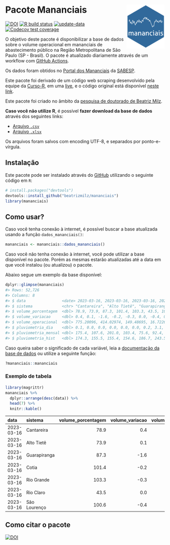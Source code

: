 
<!-- README.md is generated from README.Rmd. Please edit that file -->

# Pacote Mananciais <img src="man/figures/hexlogo.png" align="right" width = "120px"/>

<!-- badges: start -->

[![DOI](https://zenodo.org/badge/DOI/10.5281/zenodo.4733056.svg)](https://doi.org/10.5281/zenodo.4733056)
[![R build
status](https://github.com/beatrizmilz/mananciais/workflows/R-CMD-check/badge.svg)](https://github.com/beatrizmilz/mananciais/actions)
[![update-data](https://github.com/beatrizmilz/mananciais/actions/workflows/2-update_data.yaml/badge.svg)](https://github.com/beatrizmilz/mananciais/actions/workflows/2-update_data.yaml)
[![Codecov test
coverage](https://codecov.io/gh/beatrizmilz/mananciais/branch/master/graph/badge.svg)](https://codecov.io/gh/beatrizmilz/mananciais?branch=master)
<!-- badges: end -->

O objetivo deste pacote é disponibilizar a base de dados sobre o volume
operacional em mananciais de abastecimento público na Região
Metropolitana de São Paulo (SP - Brasil). O pacote é atualizado
diariamente através de um workflow com [GitHub
Actions](https://github.com/beatrizmilz/mananciais/actions).

Os dados foram obtidos no [Portal dos
Mananciais](http://mananciais.sabesp.com.br/Situacao) da
[SABESP](http://site.sabesp.com.br/site/Default.aspx).

Este pacote foi derivado de um código web scraping desenvolvido pela
equipe da [Curso-R](https://www.curso-r.com/), em uma
[live](https://youtu.be/jvZIxrMmOcQ), e o código original está
disponível [neste
link](https://github.com/curso-r/lives/blob/master/drafts/20200730_scraper_sabesp.R).

Este pacote foi criado no âmbito da [pesquisa de doutorado de Beatriz
Milz](https://beatrizmilz.github.io/tese/).

**Caso você não utilize R**, é possível **fazer download da base de
dados** através dos seguintes links:

- [Arquivo
  `.csv`](https://github.com/beatrizmilz/mananciais/raw/master/inst/extdata/mananciais.csv)
- [Arquivo
  `.xlsx`](https://github.com/beatrizmilz/mananciais/blob/master/inst/extdata/mananciais.xlsx?raw=true)

Os arquivos foram salvos com encoding UTF-8, e separados por
ponto-e-vírgula.

## Instalação

Este pacote pode ser instalado através do [GitHub](https://github.com/)
utilizando o seguinte código em `R`:

``` r
# install.packages("devtools")
devtools::install_github("beatrizmilz/mananciais")
library(mananciais)
```

## Como usar?

Caso você tenha conexão à internet, é possível buscar a base atualizada
usando a função `dados_mananciais()`:

``` r
mananciais <- mananciais::dados_mananciais() 
```

Caso você não tenha conexão à internet, você pode utilizar a base
disponível no pacote. Porém as mesmas estarão atualizadas até a data em
que você instalou (ou atualizou) o pacote.

Abaixo segue um exemplo da base disponível:

``` r
dplyr::glimpse(mananciais)
#> Rows: 52,726
#> Columns: 8
#> $ data                <date> 2023-03-16, 2023-03-16, 2023-03-16, 2023-03-16, 2…
#> $ sistema             <chr> "Cantareira", "Alto Tietê", "Guarapiranga", "Cotia…
#> $ volume_porcentagem  <dbl> 78.9, 73.9, 87.3, 101.4, 103.3, 43.5, 100.6, 78.5,…
#> $ volume_variacao     <dbl> 0.4, 0.1, -1.6, -0.2, -0.3, 0.0, -0.4, 0.6, 0.4, 1…
#> $ volume_operacional  <dbl> 775.20096, 414.02974, 149.48695, 16.72263, 115.843…
#> $ pluviometria_dia    <dbl> 0.1, 0.0, 0.0, 0.0, 0.0, 0.0, 0.2, 3.1, 4.7, 1.6, …
#> $ pluviometria_mensal <dbl> 175.4, 107.6, 201.0, 103.4, 75.6, 92.4, 282.8, 175…
#> $ pluviometria_hist   <dbl> 174.3, 155.5, 155.4, 154.6, 186.7, 243.5, 196.8, 1…
```

Caso queira saber o significado de cada variável, leia a [documentação
da base de
dados](https://beatrizmilz.github.io/mananciais/reference/mananciais.html)
ou utilize a seguinte função:

``` r
?mananciais::mananciais
```

### Exemplo de tabela

``` r
library(magrittr)
mananciais %>% 
  dplyr::arrange(desc(data)) %>% 
  head(7) %>%
  knitr::kable()
```

| data       | sistema      | volume_porcentagem | volume_variacao | volume_operacional | pluviometria_dia | pluviometria_mensal | pluviometria_hist |
|:-----------|:-------------|-------------------:|----------------:|-------------------:|-----------------:|--------------------:|------------------:|
| 2023-03-16 | Cantareira   |               78.9 |             0.4 |          775.20096 |              0.1 |               175.4 |             174.3 |
| 2023-03-16 | Alto Tietê   |               73.9 |             0.1 |          414.02974 |              0.0 |               107.6 |             155.5 |
| 2023-03-16 | Guarapiranga |               87.3 |            -1.6 |          149.48695 |              0.0 |               201.0 |             155.4 |
| 2023-03-16 | Cotia        |              101.4 |            -0.2 |           16.72263 |              0.0 |               103.4 |             154.6 |
| 2023-03-16 | Rio Grande   |              103.3 |            -0.3 |          115.84362 |              0.0 |                75.6 |             186.7 |
| 2023-03-16 | Rio Claro    |               43.5 |             0.0 |            5.94007 |              0.0 |                92.4 |             243.5 |
| 2023-03-16 | São Lourenço |              100.6 |            -0.4 |           89.38931 |              0.2 |               282.8 |             196.8 |

## Como citar o pacote

[![DOI](https://zenodo.org/badge/DOI/10.5281/zenodo.4733056.svg)](https://doi.org/10.5281/zenodo.4733056)
